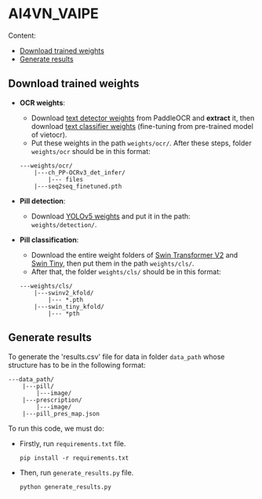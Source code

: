 # AI4VN_VAIPE

Content:
- <a href="#trained weights">Download trained weights</a>
- <a href="#result">Generate results</a>

## Download trained weights
<span id="trained weights"></span>

- **OCR weights**:
    - Download <a href="https://paddleocr.bj.bcebos.com/PP-OCRv3/chinese/ch_PP-OCRv3_det_infer.tar">text detector weights</a> from PaddleOCR and **extract** it, then download <a href="https://drive.google.com/uc?id=1O5DkqiM3lE50sjzVz5_NuguILaS4BUER">text classifier weights</a> (fine-tuning from pre-trained model of vietocr).
    - Put these weights in the path `weights/ocr/`. After these steps, folder `weights/ocr` should be in this format:
    ```
    ---weights/ocr/
        |---ch_PP-OCRv3_det_infer/
            |--- files
        |---seq2seq_finetuned.pth
    ```

- **Pill detection**:
    - Download [YOLOv5 weights](https://drive.google.com/uc?id=1Eiwp6vd5wK1Fu_Wxuowpo5nx2DUhcyzq) and put it in the path: `weights/detection/`.

- **Pill classification**:
    <!-- - `Swin Transformer V2` can be found at [Google drive](https://drive.google.com/drive/folders/1x7TsyX7xj_wRFAwEzgJ8omGGS9MuWNnZ?usp=sharing).  
    Download and move to `weights/cls/`. After that, we have the path `weights/cls/swinv2_kfold`.
    - `Swin Tiny` can be found at [Google drive](https://drive.google.com/drive/folders/1ZPixqk1kqinfLFxT45RA2A3rDekjUxN0?usp=sharing).  
    Download and move to `weights/cls/`. After that, we have the path `weights/cls/swin_tiny_kfold`. -->
    - Download the entire weight folders of [Swin Transformer V2](https://drive.google.com/drive/folders/1x7TsyX7xj_wRFAwEzgJ8omGGS9MuWNnZ?usp=sharing) and [Swin Tiny](https://drive.google.com/drive/folders/1ZPixqk1kqinfLFxT45RA2A3rDekjUxN0?usp=sharing), then put them in the path `weights/cls/`.
    - After that, the folder `weights/cls/` should be in this format:
    ```
    ---weights/cls/
        |---swinv2_kfold/
            |--- *.pth
        |---swin_tiny_kfold/
            |--- *pth
    ```

## Generate results
<span id="result"></span>


To generate the 'results.csv' file for data in folder `data_path` whose structure has to be in the following format:


```
---data_path/
    |---pill/
        |---image/
    |---prescription/
        |---image/
    |---pill_pres_map.json
```

To run this code, we must do:
- Firstly, run `requirements.txt` file.
    ```
    pip install -r requirements.txt
    ```
- Then, run `generate_results.py` file.
    ```
    python generate_results.py
    ```
